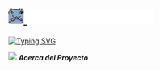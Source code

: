 <h1>
  <a href="https://github.com/ALX-13"> 
    <img src="https://github.com/PublicEnemy15/ForoRata/blob/main/src/assets/imagenes/ratas/SmallRat.webp?raw=true" width="30"> 
    <img src="https://github.com/PublicEnemy15/ForoRata/blob/main/src/assets/imagenes/ReadMe/ForoRata.webp?raw=true" width="250"> 
  </a>
</h1>

<a href="https://git.io/typing-svg"><img src="https://readme-typing-svg.demolab.com?font=Archivo+Black&size=25&pause=1000&color=B83CEC&width=435&lines=Proyecto+ForoRata+para;Marcos+de+Desarrollo+Web" alt="Typing SVG" /></a>


<img src = "https://github.com/7oSkaaa/7oSkaaa/blob/main/Images/about_me.gif?raw=true" width = 35>&nbsp;***Acerca del Proyecto***



